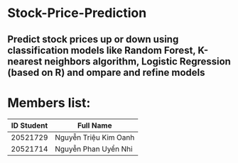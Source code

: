 # Stock-Price-Prediction 
## Predict stock prices up or down using classification models like Random Forest, K-nearest neighbors algorithm, Logistic Regression (based on R) and ompare and refine models
# Members list:
| ID Student | Full Name |
| --- | ----------- |
| 20521729 | Nguyễn Triệu Kim Oanh |
| 20521714 | Nguyễn Phan Uyển Nhi |
